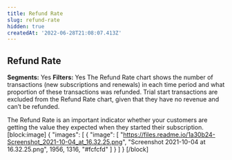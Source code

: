 ```yaml
---
title: Refund Rate
slug: refund-rate
hidden: true
createdAt: '2022-06-28T21:08:07.413Z'
---
```

## Refund Rate
**Segments:** Yes
**Filters:** Yes
The Refund Rate chart shows the number of transactions (new subscriptions and renewals) in each time period and what proportion of these transactions was refunded. Trial start transactions are excluded from the Refund Rate chart, given that they have no revenue and can’t be refunded.

The Refund Rate is an important indicator whether your customers are getting the value they expected when they started their subscription. 
[block:image]
{
  "images": [
    {
      "image": [
        "https://files.readme.io/1a30b24-Screenshot_2021-10-04_at_16.32.25.png",
        "Screenshot 2021-10-04 at 16.32.25.png",
        1956,
        1316,
        "#fcfcfd"
      ]
    }
  ]
}
[/block]